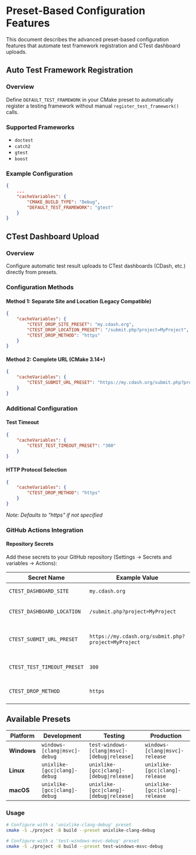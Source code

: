 # Preset-Based Configuration Features

This document describes the advanced preset-based configuration features that automate test framework registration and CTest dashboard uploads.

## Auto Test Framework Registration

### Overview
Define `DEFAULT_TEST_FRAMEWORK` in your CMake preset to automatically register a testing framework without manual `register_test_framework()` calls.

### Supported Frameworks
- `doctest`
- `catch2`
- `gtest`
- `boost`

### Example Configuration

```json
{
    ...
    "cacheVariables": {
        "CMAKE_BUILD_TYPE": "Debug",
        "DEFAULT_TEST_FRAMEWORK": "gtest"
    }
}
```

## CTest Dashboard Upload

### Overview
Configure automatic test result uploads to CTest dashboards (CDash, etc.) directly from presets.

### Configuration Methods

#### Method 1: Separate Site and Location (Legacy Compatible)
```json
{
    "cacheVariables": {
        "CTEST_DROP_SITE_PRESET": "my.cdash.org",
        "CTEST_DROP_LOCATION_PRESET": "/submit.php?project=MyProject",
        "CTEST_DROP_METHOD": "https"
    }
}
```

#### Method 2: Complete URL (CMake 3.14+)
```json
{
    "cacheVariables": {
        "CTEST_SUBMIT_URL_PRESET": "https://my.cdash.org/submit.php?project=MyProject"
    }
}
```

### Additional Configuration

#### Test Timeout
```json
{
    "cacheVariables": {
        "CTEST_TEST_TIMEOUT_PRESET": "300"
    }
}
```

#### HTTP Protocol Selection
```json
{
    "cacheVariables": {
        "CTEST_DROP_METHOD": "https"
    }
}
```
*Note: Defaults to "https" if not specified*

### GitHub Actions Integration

#### Repository Secrets
Add these secrets to your GitHub repository (Settings → Secrets and variables → Actions):

| Secret Name | Example Value | Description |
|-------------|---------------|-------------|
| `CTEST_DASHBOARD_SITE` | `my.cdash.org` | Dashboard hostname |
| `CTEST_DASHBOARD_LOCATION` | `/submit.php?project=MyProject` | Upload endpoint path |
| `CTEST_SUBMIT_URL_PRESET` | `https://my.cdash.org/submit.php?project=MyProject` | Complete URL for CTest submission |
| `CTEST_TEST_TIMEOUT_PRESET` | `300` | Test timeout in seconds |
| `CTEST_DROP_METHOD` | `https` | HTTP protocol for uploads |

## Available Presets

| Platform | Development | Testing | Production |
|----------|-------------|---------|------------|
| **Windows** | `windows-[clang\|msvc]-debug` | `test-windows-[clang\|msvc]-[debug\|release]` | `windows-[clang\|msvc]-release` |
| **Linux** | `unixlike-[gcc\|clang]-debug` | `unixlike-[gcc\|clang]-[debug\|release]` | `unixlike-[gcc\|clang]-release` |
| **macOS** | `unixlike-[gcc\|clang]-debug` | `unixlike-[gcc\|clang]-[debug\|release]` | `unixlike-[gcc\|clang]-release` |

### Usage
```bash
# Configure with a 'unixlike-clang-debug' preset
cmake -S ./project -B build --preset unixlike-clang-debug

# Configure with a 'test-windows-msvc-debug' preset
cmake -S ./project -B build --preset test-windows-msvc-debug
```
